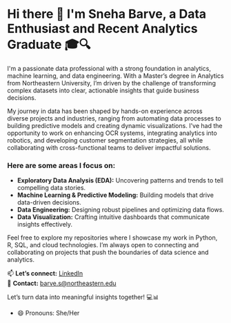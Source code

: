 # Hi there 👋 I'm Sneha Barve, a Data Enthusiast and Recent Analytics Graduate 🎓🔍

I'm a passionate data professional with a strong foundation in analytics, machine learning, and data engineering. With a Master’s degree in Analytics from Northeastern University, I’m driven by the challenge of transforming complex datasets into clear, actionable insights that guide business decisions.

My journey in data has been shaped by hands-on experience across diverse projects and industries, ranging from automating data processes to building predictive models and creating dynamic visualizations. I've had the opportunity to work on enhancing OCR systems, integrating analytics into robotics, and developing customer segmentation strategies, all while collaborating with cross-functional teams to deliver impactful solutions.

### Here are some areas I focus on:

- **Exploratory Data Analysis (EDA):** Uncovering patterns and trends to tell compelling data stories.
- **Machine Learning & Predictive Modeling:** Building models that drive data-driven decisions.
- **Data Engineering:** Designing robust pipelines and optimizing data flows.
- **Data Visualization:** Crafting intuitive dashboards that communicate insights effectively.

Feel free to explore my repositories where I showcase my work in Python, R, SQL, and cloud technologies. I’m always open to connecting and collaborating on projects that push the boundaries of data science and analytics.

📫 **Let’s connect:** [LinkedIn](https://www.linkedin.com/in/sneha-barve-ts/)  
📧 **Contact:** barve.s@northeastern.edu

Let’s turn data into meaningful insights together! 💻📊




- 😄 Pronouns: She/Her

